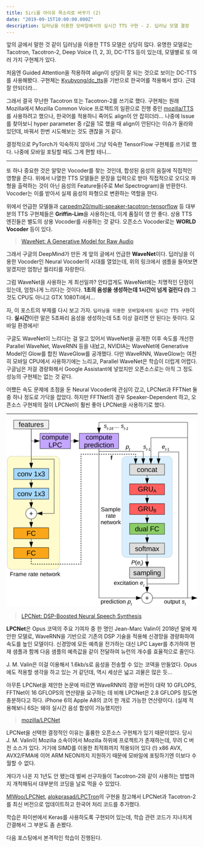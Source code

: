 ```yaml
---
title: Siri를 아이유 목소리로 바꾸기 (2)
date: "2019-09-15T10:00:00.000Z"
description: 딥러닝을 이용한 모바일에서의 실시간 TTS 구현 - 2. 딥러닝 모델 결정
---
```


앞의 글에서 말한 것 같이 딥러닝을 이용한 TTS 모델은 상당히 많다. 유명한 모델로는 Tacotron, Tacotron-2, Deep Voice (1, 2, 3), DC-TTS 등이 있는데, 모델별로 또 여러 가지 구현체가 있다.

처음엔 Guided Attention을 적용하여 align이 상당히 잘 되는 것으로 보이는 DC-TTS를 사용해봤다. 구현체는 [Kyubyong/dc_tts](https://github.com/Kyubyong/dc_tts)을 기반으로 한국어를 적용해서 썼다. 근데 잘 안되더라...

그래서 결국 무난한 Tacotron 또는 Tacotron-2를 쓰기로 했다. 구현체는 원래 Mozilla에서 Mozilla Common Voice 프로젝트의 일환으로 진행 중인 [mozilla/TTS](https://github.com/mozilla/TTS)를 사용하려고 했으나, 한국어를 적용하니 죽어도 align이 안 잡히더라... 나중에 Issue를 찾아보니 hyper parameter 중 r값을 1로 했을 때 align이 안된다는 이슈가 올라와 있던데, 바꿔서 한번 시도해보는 것도 괜찮을 거 같다.

결정적으로 PyTorch가 익숙하지 않아서 그냥 익숙한 TensorFlow 구현체를 쓰기로 했다. 나중에 모바일 포팅할 때도 그게 편할 테니...

---

또 하나 중요한 것은 알맞은 Vocoder를 찾는 것인데, 합성된 음성의 음질에 직접적인 영향을 준다. 위에서 나열한 TTS 모델들은 문장을 입력으로 받아 직접적으로 오디오 파형을 출력하는 것이 아닌 음성의 Feature들(주로 Mel Spectrogram)을 반환한다. Vocoder는 이를 받아서 실제 음성의 파형으로 변환하는 역할을 한다.

위에서 언급한 모델들과 [carpedm20/multi-speaker-tacotron-tensorflow](https://carpedm20.github.io/tacotron/) 등 대부분의 TTS 구현체들은 **Griffin-Lim**을 사용하는데, 이게 품질이 영 안 좋다. 상용 TTS 엔진들은 별도의 상용 Vocoder를 사용하는 것 같다. 오픈소스 Vocoder로는 **WORLD Vocoder** 등이 있다.

> [WaveNet: A Generative Model for Raw Audio](https://deepmind.com/blog/wavenet-generative-model-raw-audio/)

그래서 구글의 DeepMind가 만든 게 앞의 글에서 언급한 **WaveNet**이다. 딥러닝을 이용한 Vocoder인 Neural Vocoder의 시대를 열었는데, 위의 링크에서 샘플을 들어보면 알겠지만 엄청난 퀄리티를 자랑한다.

그럼 WaveNet을 사용하는 게 최선일까? 안타깝게도 WaveNet에는 치명적인 단점이 있는데, 엄청나게 느리다는 것이다. **1초의 음성을 생성하는데 1시간이 넘게 걸린다 (!)** 그것도 CPU도 아니고 GTX 1080Ti에서...

자, 이 포스트의 부제를 다시 보고 가자. `딥러닝을 이용한 모바일에서의 실시간 TTS 구현`이다. **실시간**이란 말은 5초짜리 음성을 생성하는데 5초 이상 걸리면 안 된다는 뜻이다. 모바일 환경에서!

구글도 WaveNet이 느리다는 걸 알고 있어서 WaveNet을 공개한 이후 속도를 개선한 Parallel WaveNet, WaveRNN 등을 내놨고, NVIDIA는 WaveNet에 Generative Model인 Glow를 합친 WaveGlow를 공개했다. 다만 WaveRNN, WaveGlow는 여전히 모바일 CPU에서 사용하기에는 느리고, Parallel WaveNet은 학습이 더럽게 어렵다. 구글님은 저걸 경량화해서 Google Assistant에 넣었지만 오픈소스로는 아직 그 정도 성능의 구현체는 없는 것 같다.

어쨌든 속도 문제에 초점을 둔 Neural Vocoder에 관심이 갔고, LPCNet과 FFTNet 둘중 하나 정도로 가닥을 잡았다. 하지만 FFTNet의 경우 Speaker-Dependent 하고, 오픈소스 구현체의 질이 LPCNet이 훨씬 좋아 LPCNet을 사용하기로 했다.

---

![LPCNet](./images/lpcnet.png)

> [LPCNet: DSP-Boosted Neural Speech Synthesis](https://people.xiph.org/~jm/demo/lpcnet/)

**LPCNet**은 Opus 코덱의 주요 기여자 중 한 명인 Jean-Marc Valin이 2018년 말에 제안한 모델로, WaveRNN을 기반으로 기존의 DSP 기술을 적용해 신경망을 경량화하여 속도를 높인 모델이다. 신경망에 모든 예측을 전가하는 대신 LPC Layer를 추가하여 현재 샘플과 함께 다음 샘플의 예측값을 같이 전달하여 뉴런의 개수를 효율적으로 줄인다.

J. M. Valin은 이걸 이용해서 1.6kb/s로 음성을 전송할 수 있는 코덱을 만들었다. Opus에도 적용할 생각을 하고 있는 거 같던데, 역시 세상은 넓고 괴물은 많은 듯...

아무튼 LPCNet을 제안한 논문에 따르면 WaveRNN의 경량 버전이 대략 10 GFLOPS, FFTNet이 16 GFLOPS의 연산량을 요구하는 데 비해 LPCNet은 2.8 GFLOPS 정도면 충분하다고 하다. iPhone 6의 Apple A8의 코어 한 개로 가능한 연산량이다. (실제 적용해보니 6S는 돼야 실시간 음성 합성이 가능했지만)

> [mozilla/LPCNet](https://github.com/mozilla/LPCNet)

LPCNet을 선택한 결정적인 이유는 훌륭한 오픈소스 구현체가 있기 때문이었다. 당시 J. M. Valin이 Mozilla 소속이어서 Mozilla 하위에 프로젝트가 존재하는데, 무려 C 버전 소스가 있다. 거기에 SIMD를 이용한 최적화까지 적용되어 있다 (!) x86 AVX, AVX2/FMA에 이어 ARM NEON까지 지원하기 때문에 모바일에 포팅하기엔 이보다 수월할 수 없다.

게다가 나온 지 1년도 안 됐는데 벌써 선구자들이 Tacotron-2와 같이 사용하는 방법까지 개척해둬서 대부분의 코딩을 날로 먹을 수 있었다.

[MlWoo/LPCNet](https://github.com/MlWoo/LPCNet), [alokprasad/LPCTron](https://github.com/alokprasad/LPCTron)의 구현을 참고해서 LPCNet과 Tacotron-2를 최신 버전으로 업데이트하고 한국어 처리 코드를 추가했다.

학습은 파이썬에서 Keras를 사용하도록 구현되어 있는데, 학습 관련 코드가 지나치게 간결해서 그 부분도 좀 손봤다.

다음 포스팅에서 본격적인 학습이 진행된다.
